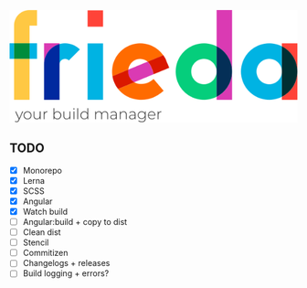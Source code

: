![Frieda](frieda.svg)


## TODO

- [X] Monorepo
- [X] Lerna
- [X] SCSS
- [X] Angular
- [X] Watch build
- [ ] Angular:build + copy to dist
- [ ] Clean dist
- [ ] Stencil
- [ ] Commitizen
- [ ] Changelogs + releases
- [ ] Build logging + errors?
